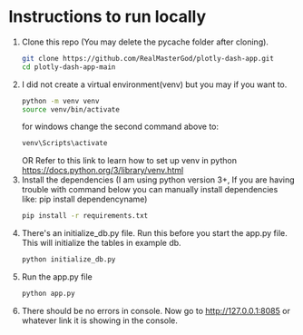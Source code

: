 # Instructions to run locally
1. Clone this repo (You may delete the pycache folder after cloning).
   ```bash
   git clone https://github.com/RealMasterGod/plotly-dash-app.git
   cd plotly-dash-app-main
   ```
2. I did not create a virtual environment(venv) but you may if you want to.
   ```bash
   python -m venv venv
   source venv/bin/activate
   ```
   for windows change the second command above to:
   ```bash
   venv\Scripts\activate
   ```
   OR Refer to this link to learn how to set up venv in python https://docs.python.org/3/library/venv.html
4. Install the dependencies (I am using python version 3+, If you are having trouble with command below you can manually install dependencies like: pip install dependencyname)
   ```bash
   pip install -r requirements.txt
   ```
5. There's an initialize_db.py file. Run this before you start the app.py file. This will initialize the tables in example db.
   ```bash
   python initialize_db.py
   ```
6. Run the app.py file
   ```bash
   python app.py
7. There should be no errors in console. Now go to http://127.0.0.1:8085 or whatever link it is showing in the console.
   
